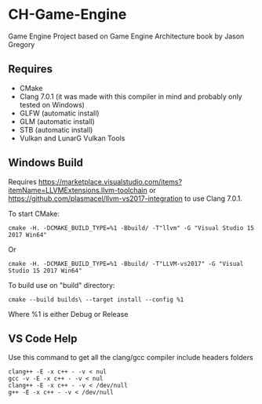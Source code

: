 # CH-Game-Engine

Game Engine Project based on Game Engine Architecture book by Jason Gregory

## Requires

- CMake
- Clang 7.0.1 (it was made with this compiler in mind and probably only tested on Windows)
- GLFW (automatic install)
- GLM (automatic install)
- STB (automatic install)
- Vulkan and LunarG Vulkan Tools

## Windows Build

Requires <https://marketplace.visualstudio.com/items?itemName=LLVMExtensions.llvm-toolchain> or <https://github.com/plasmacel/llvm-vs2017-integration> to use Clang 7.0.1.

To start CMake:

```Batchfile
cmake -H. -DCMAKE_BUILD_TYPE=%1 -Bbuild/ -T"llvm" -G "Visual Studio 15 2017 Win64"
```

Or

```Batchfile
cmake -H. -DCMAKE_BUILD_TYPE=%1 -Bbuild/ -T"LLVM-vs2017" -G "Visual Studio 15 2017 Win64"
```

To build use on "build" directory:

```Batchfile
cmake --build builds\ --target install --config %1
```

Where %1 is either Debug or Release

## VS Code Help

Use this command to get all the clang/gcc compiler include headers folders

```Batchfile
clang++ -E -x c++ - -v < nul
gcc -v -E -x c++ - -v < nul
clang++ -E -x c++ - -v < /dev/null
g++ -E -x c++ - -v < /dev/null
```
